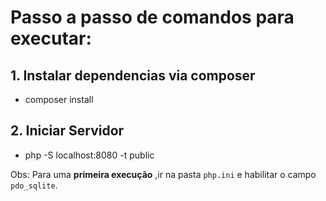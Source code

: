 # Passo a passo de comandos para executar:

## 1. Instalar dependencias via composer
* composer install

## 2. Iniciar Servidor
* php -S localhost:8080 -t public

Obs: Para uma **primeira execução** ,ir na pasta `php.ini` e habilitar o campo `pdo_sqlite`.